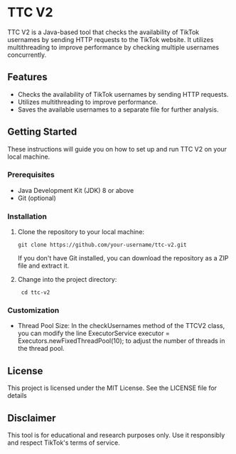 # TTC V2

TTC V2 is a Java-based tool that checks the availability of TikTok usernames by sending HTTP requests to the TikTok website. It utilizes multithreading to improve performance by checking multiple usernames concurrently.

## Features

- Checks the availability of TikTok usernames by sending HTTP requests.
- Utilizes multithreading to improve performance.
- Saves the available usernames to a separate file for further analysis.

## Getting Started

These instructions will guide you on how to set up and run TTC V2 on your local machine.

### Prerequisites

- Java Development Kit (JDK) 8 or above
- Git (optional)

### Installation

1. Clone the repository to your local machine:

   ```shell
   git clone https://github.com/your-username/ttc-v2.git
   ```
   
   If you don't have Git installed, you can download the repository as a ZIP file and extract it.
   
2. Change into the project directory:

   ```shell
    cd ttc-v2
   ```
### Customization

 - Thread Pool Size: In the checkUsernames method of the TTCV2 class, you can modify the line ExecutorService executor = Executors.newFixedThreadPool(10); to adjust the number of threads in the thread pool.

## License

This project is licensed under the MIT License. See the LICENSE file for details

## Disclaimer

This tool is for educational and research purposes only. Use it responsibly and respect TikTok's terms of service.
   
